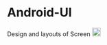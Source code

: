 # Android-UI
Design and layouts of Screen
<img src="https://github.com/UtsawSeth/Android-UI/assets/123149969/8d3e9ef9-cfbf-40ac-b7f0-67e509936391" width="20" height="20">


